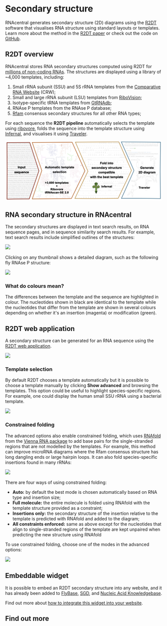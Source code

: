 
# Secondary structure

RNAcentral generates secondary structure (2D) diagrams using
the [R2DT](https://github.com/RNAcentral/R2DT) software that
visualises RNA structure using standard layouts or templates.
Learn more about the method in the [R2DT paper](https://www.nature.com/articles/s41467-021-23555-5)
or check out the code on [GitHub](http://github.com/rnacentral/r2dt).

## R2DT overview

RNAcentral stores RNA secondary structures computed using R2DT for [millions of non-coding RNAs](https://rnacentral.org/search?q=has_secondary_structure:%22True%22).
The structures are displayed using a library of ~4,000 templates, including:

1. Small rRNA subunit (SSU) and 5S rRNA templates from the [Comparative RNA Website](http://www.rna.ccbb.utexas.edu) (CRW);
2. Small and large rRNA subunit (LSU) templates from [RiboVision](http://apollo.chemistry.gatech.edu/RiboVision/);
3. Isotype-specific tRNA templates from [GtRNAdb](http://gtrnadb.ucsc.edu);
4. RNAse P templates from the RNAse P database;
5. [Rfam](http://rfam.org) consensus secondary structures for all other RNA types;

For each sequence the **R2DT pipeline** automatically selects the template using [ribovore](https://bmcbioinformatics.biomedcentral.com/articles/10.1186/s12859-021-04316-z),
folds the sequence into the template structure using [Infernal](http://eddylab.org/infernal),
and visualises it using [Traveler](https://github.com/davidhoksza/traveler).

<img src="https://raw.githubusercontent.com/RNAcentral/R2DT/main/examples/method-overview.png">

## RNA secondary structure in RNAcentral

The secondary structures are displayed in text search results, on RNA sequence pages,
and in sequence similarity search results. For example, text search results include
simplified outlines of the structures:

<a class="thumbnail" href="/search?q=RNA">
  <img src="/static/img/2d-in-text-search.png">
</a>

Clicking on any thumbnail shows a detailed diagram, such as the following fly RNAse
P structure:

<a class="thumbnail" href="/rna/URS00001AD746/7227?tab=2d">
  <img src="/static/img/2d-example.png">
</a>

### What do colours mean?

The differences between the template and the sequence are highlighted in colour.
The nucleotides shown in black are identical to the template while the nucleotides
that differ from the template are shown in several colours depending on whether
it's an insertion (magenta) or modification (green).

## R2DT web application

A secondary structure can be generated for an RNA sequence using the [R2DT web application](https://rnacentral.org/r2dt).

<a class="thumbnail" href="/r2dt">
  <img src="/static/img/r2dt.png">
</a>

### Template selection <a style="cursor: pointer" id="template" ng-click="scrollTo('template')" name="template" class="text-muted smaller"><i class="fa fa-link"></i></a>

By default R2DT chooses a template automatically but it is possible to choose a
template manually by clicking **Show advanced** and browsing the templates.
This option could be useful to highlight species-specific regions. For example,
one could display the human small SSU rRNA using a bacterial template.

<img src="/static/img/r2dt-advanced-options.png">

### Constrained folding <a style="cursor: pointer" id="constrained_folding" ng-click="scrollTo('constrained_folding')" name="constrained_folding" class="text-muted smaller"><i class="fa fa-link"></i></a>

The advanced options also enable constrained folding, which uses [RNAfold](http://rna.tbi.univie.ac.at/cgi-bin/RNAWebSuite/RNAfold.cgi)
from the [Vienna RNA package](https://www.tbi.univie.ac.at/RNA/) to add base pairs
for the single-stranded regions that are not modelled by the templates.
For example, this method can improve microRNA diagrams where the Rfam consensus
structure has long dangling ends or large hairpin loops. It can also fold
species-specific insertions found in many rRNAs:

<img src="/static/img/r2dt-constrained-folding.png">

There are four ways of using constrained folding:

- **Auto:** by default the best mode is chosen automatically based on RNA type and insertion size;
- **Full molecule:** the entire molecule is folded using RNAfold with the template structure provided as a constraint;
- **Insertions only:** the secondary structure of the insertion relative to the template is predicted with RNAfold and added to the diagram;
- **All constraints enforced:** same as above except for the nucleotides that align to single-stranded regions of the template are kept unpaired when predicting the new structure using RNAfold

To use constrained folding, choose one of the modes in the advanced options:

<img src="/static/img/r2dt-constrained-folding-options.png">

## Embeddable widget

It is possible to embed an R2DT secondary structure into any website, and it has
already been added to [FlyBase](http://flybase.org/), [SGD](http://yeastgenome.org/),
and [Nucleic Acid Knowledgebase](https://nakb.org/).

Find out more about [how to integrate this widget into your website](https://github.com/RNAcentral/r2dt-web).

## Find out more
